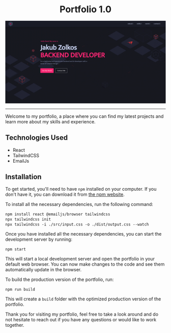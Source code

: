 <h1 align="center">Portfolio 1.0</h1>
<p align="center">
  <img src="https://github.com/jakubzolkos/portfolio/blob/main/public/images/readme_bg.png" alt="Portfolio" />
</p>

---

Welcome to my portfolio, a place where you can find my latest projects and learn more about my skills and experience.

## Technologies Used
- React
- TailwindCSS
- EmailJs

## Installation
To get started, you'll need to have `npm` installed on your computer. If you don't have it, you can download it from [the npm website](https://www.npmjs.com/).

To install all the necessary dependencies, run the following command:

```
npm install react @emailjs/browser tailwindcss
npx tailwindcss init
npx tailwindcss -i ./src/input.css -o ./dist/output.css --watch
```

Once you have installed all the necessary dependencies, you can start the development server by running:

```
npm start
```

This will start a local development server and open the portfolio in your default web browser. You can now make changes to the code and see them automatically update in the browser.

To build the production version of the portfolio, run:

```
npm run build
```

This will create a `build` folder with the optimized production version of the portfolio.

Thank you for visiting my portfolio, feel free to take a look around and do not hesitate to reach out if you have any questions or would like to work together.
